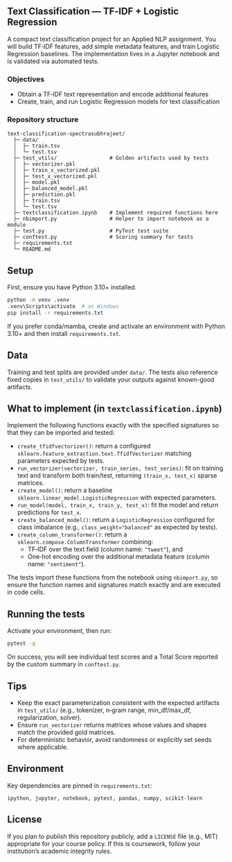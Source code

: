 ## Text Classification — TF‑IDF + Logistic Regression

A compact text classification project for an Applied NLP assignment. You will build TF‑IDF features, add simple metadata features, and train Logistic Regression baselines. The implementation lives in a Jupyter notebook and is validated via automated tests.

### Objectives
- Obtain a TF‑IDF text representation and encode additional features
- Create, train, and run Logistic Regression models for text classification

### Repository structure
```text
text-classification-spectrasubhrajeet/
  ├─ data/
  │  ├─ train.tsv
  │  └─ test.tsv
  ├─ test_utils/                 # Golden artifacts used by tests
  │  ├─ vectorizer.pkl
  │  ├─ train_x_vectorized.pkl
  │  ├─ test_x_vectorized.pkl
  │  ├─ model.pkl
  │  ├─ balanced_model.pkl
  │  ├─ prediction.pkl
  │  ├─ train.tsv
  │  └─ test.tsv
  ├─ textclassification.ipynb    # Implement required functions here
  ├─ nbimport.py                 # Helper to import notebook as a module
  ├─ test.py                     # PyTest test suite
  ├─ conftest.py                 # Scoring summary for tests
  ├─ requirements.txt
  └─ README.md
```

## Setup
First, ensure you have Python 3.10+ installed.

```bash
python -m venv .venv
.venv\Scripts\activate  # on Windows
pip install -r requirements.txt
```

If you prefer conda/mamba, create and activate an environment with Python 3.10+ and then install `requirements.txt`.

## Data
Training and test splits are provided under `data/`. The tests also reference fixed copies in `test_utils/` to validate your outputs against known-good artifacts.

## What to implement (in `textclassification.ipynb`)
Implement the following functions exactly with the specified signatures so that they can be imported and tested:

- `create_tfidfvectorizer()`: return a configured `sklearn.feature_extraction.text.TfidfVectorizer` matching parameters expected by tests.
- `run_vectorizer(vectorizer, train_series, test_series)`: fit on training text and transform both train/test, returning `(train_x, test_x)` sparse matrices.
- `create_model()`: return a baseline `sklearn.linear_model.LogisticRegression` with expected parameters.
- `run_model(model, train_x, train_y, test_x)`: fit the model and return predictions for `test_x`.
- `create_balanced_model()`: return a `LogisticRegression` configured for class imbalance (e.g., `class_weight="balanced"` as expected by tests).
- `create_column_transformer()`: return a `sklearn.compose.ColumnTransformer` combining:
  - TF‑IDF over the text field (column name: `"tweet"`), and
  - One‑hot encoding over the additional metadata feature (column name: `"sentiment"`).

The tests import these functions from the notebook using `nbimport.py`, so ensure the function names and signatures match exactly and are executed in code cells.

## Running the tests
Activate your environment, then run:

```bash
pytest -q
```

On success, you will see individual test scores and a Total Score reported by the custom summary in `conftest.py`.

## Tips
- Keep the exact parameterization consistent with the expected artifacts in `test_utils/` (e.g., tokenizer, n‑gram range, min_df/max_df, regularization, solver).
- Ensure `run_vectorizer` returns matrices whose values and shapes match the provided gold matrices.
- For deterministic behavior, avoid randomness or explicitly set seeds where applicable.


## Environment
Key dependencies are pinned in `requirements.txt`:

```text
ipython, jupyter, notebook, pytest, pandas, numpy, scikit-learn
```

## License
If you plan to publish this repository publicly, add a `LICENSE` file (e.g., MIT) appropriate for your course policy. If this is coursework, follow your institution’s academic integrity rules.
